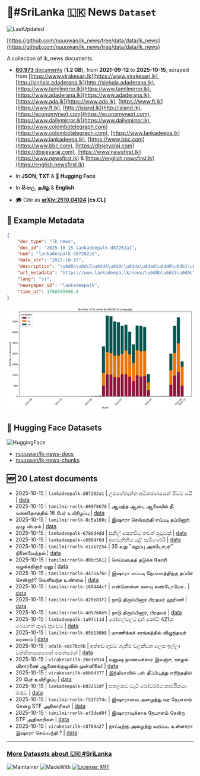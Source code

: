 # 📄#SriLanka 🇱🇰 News `Dataset`

![LastUpdated](https://img.shields.io/badge/last_updated-2025--10--15_11:04:51-green)

[https://github.com/nuuuwan/lk_news/tree/data/data/lk_news](https://github.com/nuuuwan/lk_news/tree/data/data/lk_news)

A collection of lk_news documents.

- [**80,973** documents](https://github.com/nuuuwan/lk_news/tree/data/data/lk_news) (**1.2 GB**), from **2021-09-12** to **2025-10-15**, scraped from [https://www.virakesari.lk](https://www.virakesari.lk), [http://sinhala.adaderana.lk](http://sinhala.adaderana.lk), [https://www.tamilmirror.lk](https://www.tamilmirror.lk), [https://www.adaderana.lk](https://www.adaderana.lk), [https://www.ada.lk](https://www.ada.lk), [https://www.ft.lk](https://www.ft.lk), [http://island.lk](http://island.lk), [https://economynext.com](https://economynext.com), [https://www.dailymirror.lk](https://www.dailymirror.lk), [https://www.colombotelegraph.com](https://www.colombotelegraph.com), [https://www.lankadeepa.lk](https://www.lankadeepa.lk), [https://www.bbc.com](https://www.bbc.com), [https://dbsjeyaraj.com](https://dbsjeyaraj.com), [https://www.newsfirst.lk](https://www.newsfirst.lk) & [https://english.newsfirst.lk](https://english.newsfirst.lk)

- In **JSON**, **TXT** & **🤗 Hugging Face**

- In **සිංහල**, **தமிழ்** & **English**

- 🎓 Cite as **[arXiv:2510.04124](https://arxiv.org/abs/2510.04124) [cs.CL]**

## 📝 Example Metadata

```json
{
    "doc_type": "lk_news",
    "doc_id": "2025-10-15-lankadeepalk-d87262a1",
    "num": "lankadeepalk-d87262a1",
    "date_str": "2025-10-15",
    "description": "\u0d8b\u0dc5\u0dd4\u0d9c\u0dda\u0dad\u0dd0\u0db1\u0dca\u0db1 \u0d85\u0db0\u0dd2\u0d9a\u0dbb\u0dab\u0dba\u0dd9\u0db1\u0dca \u0db4\u0dd2\u0da7\u0dc0 \u0dba\u0dba\u0dd2",
    "url_metadata": "https://www.lankadeepa.lk/news/\u0d8b\u0dc5\u0d9c\u0dad\u0db1\u0db1-\u0d85\u0db0\u0d9a\u0dbb\u0dab\u0dba\u0db1-\u0db4\u0da7\u0dc0-\u0dba\u0dba/101-681369",
    "lang": "si",
    "newspaper_id": "lankadeepalk",
    "time_ut": 1760505996.0
}
```

![Chart](https://raw.githubusercontent.com/nuuuwan/lk_news/refs/heads/data/data/lk_news/docs_by_month_and_lang.png)

## 🤗 Hugging Face Datasets

![HuggingFace](https://img.shields.io/badge/-HuggingFace-FDEE21?style=for-the-badge&logo=HuggingFace)

- [nuuuwan/lk-news-docs](https://huggingface.co/datasets/nuuuwan/lk-news-docs)
- [nuuuwan/lk-news-chunks](https://huggingface.co/datasets/nuuuwan/lk-news-chunks)

## 🆕 20 Latest documents

- 2025-10-15 | `lankadeepalk-d87262a1` | උළුගේතැන්න අධිකරණයෙන් පිටව යයි | [data](https://github.com/nuuuwan/lk_news/tree/data/data/lk_news/2020s/2025/2025-10-15-lankadeepalk-d87262a1)
- 2025-10-15 | `tamilmirrorlk-699f8678` | ஆயத்த ஆடை ஆலையில் தீ: வங்கதேசத்தில் 16 பேர் உயிரிழப்பு | [data](https://github.com/nuuuwan/lk_news/tree/data/data/lk_news/2020s/2025/2025-10-15-tamilmirrorlk-699f8678)
- 2025-10-15 | `tamilmirrorlk-8c5a160c` | இஷாரா செவ்வந்தி எப்படி தப்பினார்: முழு விபரம் | [data](https://github.com/nuuuwan/lk_news/tree/data/data/lk_news/2020s/2025/2025-10-15-tamilmirrorlk-8c5a160c)
- 2025-10-15 | `lankadeepalk-6786d4dd` | සුනිල් සෙනවිට තවත් පුටුවක් | [data](https://github.com/nuuuwan/lk_news/tree/data/data/lk_news/2020s/2025/2025-10-15-lankadeepalk-6786d4dd)
- 2025-10-15 | `lankadeepalk-c6984f6d` | අගමැතිනිය යළි පැමිණෙයි | [data](https://github.com/nuuuwan/lk_news/tree/data/data/lk_news/2020s/2025/2025-10-15-lankadeepalk-c6984f6d)
- 2025-10-15 | `tamilmirrorlk-e1ab7254` | 35 வது ’’கறுப்பு  அக்டோபர்’’   நினைவேந்தல் | [data](https://github.com/nuuuwan/lk_news/tree/data/data/lk_news/2020s/2025/2025-10-15-tamilmirrorlk-e1ab7254)
- 2025-10-15 | `tamilmirrorlk-d00c5612` | செய்வதைத் தடுக்க  கோரி வழக்கறிஞர் மனு | [data](https://github.com/nuuuwan/lk_news/tree/data/data/lk_news/2020s/2025/2025-10-15-tamilmirrorlk-d00c5612)
- 2025-10-15 | `tamilmirrorlk-4475a76c` | இஷாரா எப்படி நேபாளத்திற்கு தப்பிச் சென்றார்? வெளிவந்த உண்மை | [data](https://github.com/nuuuwan/lk_news/tree/data/data/lk_news/2020s/2025/2025-10-15-tamilmirrorlk-4475a76c)
- 2025-10-15 | `tamilmirrorlk-169444c7` | என்னென்ன கனவு கண்டோமோ.. | [data](https://github.com/nuuuwan/lk_news/tree/data/data/lk_news/2020s/2025/2025-10-15-tamilmirrorlk-169444c7)
- 2025-10-15 | `tamilmirrorlk-d29e83f2` | நாடு திரும்பினார் பிரதமர் ஹரிணி | [data](https://github.com/nuuuwan/lk_news/tree/data/data/lk_news/2020s/2025/2025-10-15-tamilmirrorlk-d29e83f2)
- 2025-10-15 | `tamilmirrorlk-4d9768e9` | நாடு திரும்பினார், பிரதமர் | [data](https://github.com/nuuuwan/lk_news/tree/data/data/lk_news/2020s/2025/2025-10-15-tamilmirrorlk-4d9768e9)
- 2025-10-15 | `lankadeepalk-1a97c11d` | රෝහල්වලට දුන් කෝටි 421ක බෙහෙත් කුණු කූඩෙට | [data](https://github.com/nuuuwan/lk_news/tree/data/data/lk_news/2020s/2025/2025-10-15-lankadeepalk-1a97c11d)
- 2025-10-15 | `tamilmirrorlk-65b130b8` | மாணிக்கக் சுரங்கத்தில் விழுந்தவர் மரணம் | [data](https://github.com/nuuuwan/lk_news/tree/data/data/lk_news/2020s/2025/2025-10-15-tamilmirrorlk-65b130b8)
- 2025-10-15 | `adalk-e8c7bc9b` | අත්අඩංගුවට ගැනීම වලක්වන ලෙස ඉල්ලා වන්නිනායකගෙන් පෙත්සමක් | [data](https://github.com/nuuuwan/lk_news/tree/data/data/lk_news/2020s/2025/2025-10-15-adalk-e8c7bc9b)
- 2025-10-15 | `virakesarilk-26e16914` | மனுஷ நாணயக்கார இலஞ்ச, ஊழல் விசாரணை ஆணைக்குழுவில் முன்னிலை! | [data](https://github.com/nuuuwan/lk_news/tree/data/data/lk_news/2020s/2025/2025-10-15-virakesarilk-26e16914)
- 2025-10-15 | `virakesarilk-e6b8d377` | இந்தியாவில் பஸ் தீப்பிடித்து எரிந்ததில் 20 பேர் உயிரிழப்பு | [data](https://github.com/nuuuwan/lk_news/tree/data/data/lk_news/2020s/2025/2025-10-15-virakesarilk-e6b8d377)
- 2025-10-15 | `lankadeepalk-b03252df` | පතලකට වැටි මෝටර්රථ කාර්මිකයා මරුට | [data](https://github.com/nuuuwan/lk_news/tree/data/data/lk_news/2020s/2025/2025-10-15-lankadeepalk-b03252df)
- 2025-10-15 | `tamilmirrorlk-f52f374c` | இஷாராவை அழைத்து வர நேபாளம் சென்ற STF அதிகாரிகள் | [data](https://github.com/nuuuwan/lk_news/tree/data/data/lk_news/2020s/2025/2025-10-15-tamilmirrorlk-f52f374c)
- 2025-10-15 | `tamilmirrorlk-ef3ded0f` | இஷாராவுக்காக நேபாளம் சென்ற STF அதிகாரிகள் | [data](https://github.com/nuuuwan/lk_news/tree/data/data/lk_news/2020s/2025/2025-10-15-tamilmirrorlk-ef3ded0f)
- 2025-10-15 | `virakesarilk-c8f69a27` | நாட்டிற்கு அழைத்து வரப்பட உள்ளாரா இஷாரா செவ்வந்தி ? | [data](https://github.com/nuuuwan/lk_news/tree/data/data/lk_news/2020s/2025/2025-10-15-virakesarilk-c8f69a27)

---

### [More Datasets about 🇱🇰 #SriLanka](https://github.com/nuuuwan/lk_datasets)

![Maintainer](https://img.shields.io/badge/maintainer-nuuuwan-red)
![MadeWith](https://img.shields.io/badge/made_with-python-blue)
[![License: MIT](https://img.shields.io/badge/License-MIT-yellow.svg)](https://opensource.org/licenses/MIT)
